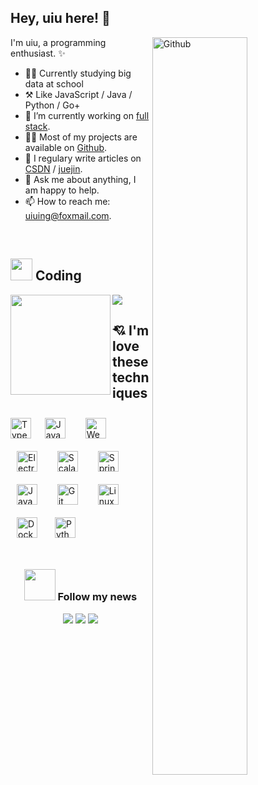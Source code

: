 
## Hey, uiu here! :wave:


<a href="#">
<img width="55%" align="right" alt="Github" src="https://user-images.githubusercontent.com/73827386/155872922-938f8042-88d5-47dd-b97c-b41aaaf8b87a.png" />
</a>

I'm uiu, a programming enthusiast. ✨


-   👨‍🎓 Currently studying big data at school
-   ⚒️ Like JavaScript / Java / Python / Go+
-   🔭 I’m currently working on <a href="https://www.w3schools.com/whatis/whatis_fullstack.asp" target="_blank">full stack</a>.
-   👨‍💻 Most of my projects are available on <a href="https://github.com/uiuing" target="_blank">Github</a>.
-   🌟 I regulary write articles on <a href="https://uiuing.blog.csdn.net/" target="_blank">CSDN</a> / <a href="https://juejin.cn/user/4037839851890990" target="_blank">juejin</a>.
-   💬 Ask me about anything, I am happy to help.
-   📫 How to reach me: uiuing@foxmail.com.

<br/>

## <img src="https://media.giphy.com/media/WUlplcMpOCEmTGBtBW/giphy.gif" width="35"> Coding
<a href="#">
<div>
    <img align="left" height="160" src="https://github-readme-stats.vercel.app/api?username=uiuing&count_private=true&show_icons=true&hide=issues&hide_border=true&hide_border=true" />
    <img  src="https://github-readme-stats.vercel.app/api/top-langs/?username=uiuing&hide=html,css,scss&langs_count=6&layout=compact&hide_border=true" />
</div> 
</a>


## 💘 I'm love these techniques


<div> 
<a href="#"><img style="margin: 0px" src="https://profilinator.rishav.dev/skills-assets/typescript-original.svg" alt="TypeScript" height="33" /></a>  &nbsp;
<a href="#"><img style="margin: 10px" src="https://profilinator.rishav.dev/skills-assets/javascript-original.svg" alt="JavaScript" height="33" /></a>  &nbsp;
<a href="#"><img style="margin: 10px" src="https://profilinator.rishav.dev/skills-assets/webpack-original.svg" alt="Webpack" height="33" /></a>  &nbsp;
<a href="#"><img style="margin: 10px" src="https://profilinator.rishav.dev/skills-assets/electron-original.svg" alt="Electron" height="33" /></a>  &nbsp;
<a href="#"><img style="margin: 10px" src="https://profilinator.rishav.dev/skills-assets/scala-original-wordmark.svg" alt="Scala" height="33" /></a>  &nbsp;
<a href="#"><img style="margin: 10px" src="https://profilinator.rishav.dev/skills-assets/springio-icon.svg" alt="Spring" height="33" /></a>  &nbsp;
<a href="#"><img style="margin: 10px" src="https://profilinator.rishav.dev/skills-assets/java-original-wordmark.svg" alt="Java" height="33" /></a> &nbsp; 
<a href="#"><img style="margin: 10px" src="https://profilinator.rishav.dev/skills-assets/git-scm-icon.svg" alt="Git" height="33" /></a>  &nbsp;
<a href="#"><img style="margin: 10px" src="https://profilinator.rishav.dev/skills-assets/linux-original.svg" alt="Linux" height="33" /></a>  &nbsp;
<a href="#"><img style="margin: 10px" src="https://profilinator.rishav.dev/skills-assets/docker-original-wordmark.svg" alt="Docker" height="33" /></a>&nbsp;  
<a href="#"><img style="margin: 10px" src="https://profilinator.rishav.dev/skills-assets/python-original.svg" alt="Python" height="33" /></a> 
</div>


<br/>
 
<div align="center">
<h3> <img src="https://media.giphy.com/media/VgCDAzcKvsR6OM0uWg/giphy.gif" width="50">  Follow my news </h3>
 
<a href="https://uiuing.blog.csdn.net/" target="_blank">![](https://img.shields.io/badge/CSDN-red)</a>
<a href="https://juejin.cn/user/4037839851890990" target="_blank">![](https://img.shields.io/badge/%E6%8E%98%E9%87%91-blue)</a>
<a href="https://github.com/uiuing" target="_blank">![](https://img.shields.io/badge/GitHub-Coding%20creates%20value-green)</a>


</div>











